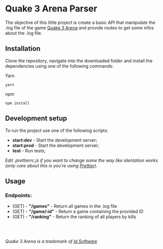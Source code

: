 # Quake 3 Arena Parser

The objective of this little project is create a basic API that manipulate the .log file of the game [Quake 3 Arena](https://store.steampowered.com/app/2200/Quake_III_Arena/) and provide routes to get some infos about the .log file.

## Installation

Clone the repository, navigate into the downloaded folder and install the dependencies using one of the following commands:

Yarn

```
yarn
```

npm

```
npm install
```

## Development setup

To run the project use one of the following scripts:

- **start:dev** - Start the development server;
- **start:prod** - Start the development server;
- **test** - Run tests;

_Edit .prettierrc.js if you want to change some the way like identation works (only care about this is you're using [Prettier](https://prettier.io/))._

## Usage

### Endpoints:
- (GET) - **"/games"** - Return all games in the .log file
- (GET) - **"/game/:id"** - Return a game containing the provided ID
- (GET) - **"/ranking"** - Return the ranking of all players by kills

<br />
<br />

_Quake 3 Arena is a trademark of [Id Software](https://www.idsoftware.com/en-us/)_